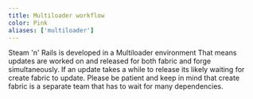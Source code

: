 ```yaml
---
title: Multiloader workflow
color: Pink
aliases: ['multiloader']
---
```


Steam 'n' Rails is developed in a Multiloader environment
That means updates are worked on and released for both fabric and forge simultaneously.
If an update takes a while to release its likely waiting for create fabric to update.
Please be patient and keep in mind that create fabric is a separate team that has to wait for many dependencies.
